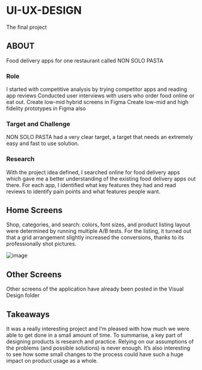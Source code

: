 # UI-UX-DESIGN
The final project

## ABOUT
Food delivery apps for one restaurant called NON SOLO PASTA

### Role
I started with competitive analysis by trying competitor apps and reading app reviews
Conducted user interviews with users who order food online or eat out.
Create low-mid hybrid screens in Figma
Create low-mid and high fidelity prototypes in Figma also

### Target and Challenge
NON SOLO PASTA had a very clear target, a target that needs an extremely easy and fast to use solution.

### Research
With the project idea defined, I searched online for food delivery apps which gave me a better understanding of the existing food delivery apps out there. For each app, I identified what key features they had and read reviews to identify pain points and what features people want. 



## Home Screens
Shop, categories, and search: colors, font sizes, and product listing layout were determined by running multiple A/B tests. For the listing, it turned out that a grid arrangement slightly increased the conversions, thanks to its professionally shot pictures.

![image](https://github.com/Arujazzz/UI-UX-DESIGN/assets/78461418/d70b59bc-1a9b-4865-bd84-1be42df79070)

## Other Screens 
Other screens of the application have already been posted in the Visual Design folder

## Takeaways
It was a really interesting project and I’m pleased with how much we were able to get done in a small amount of time. To summarise, a key part of designing products is research and practice. Relying on our assumptions of the problems (and possible solutions) is never enough. It’s also interesting to see how some small changes to the process could have such a huge impact on product usage as a whole.
